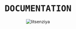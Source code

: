<h1 align="center" border-bottom='none'>
  <samp>DOCUMENTATION</samp>
</h1>

<p align='center'>
   <img alt="litsenziya" src="https://img.shields.io/github/license/jobo-uz/docs?color=%23fff&label=litsenziya&style=flat-square">
</p>
